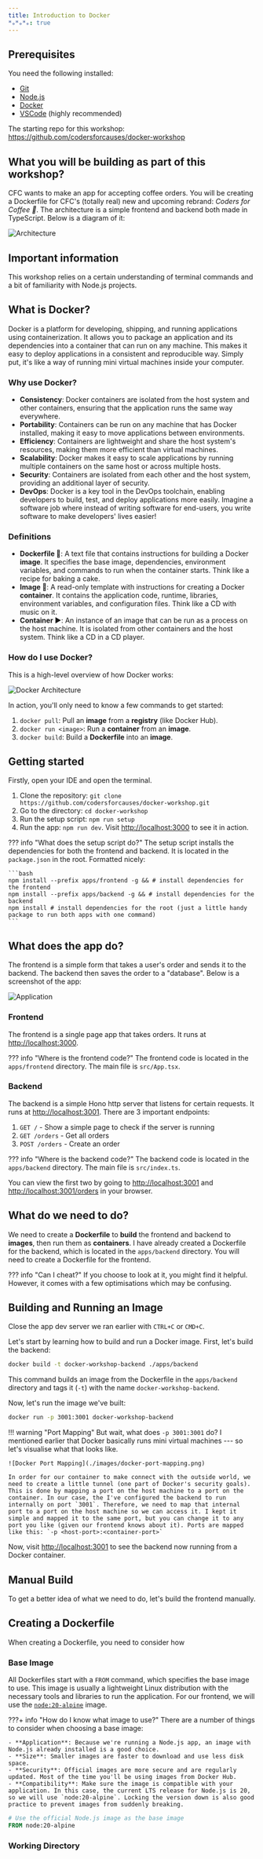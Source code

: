 ```yaml
---
title: Introduction to Docker
ᴴₒᴴₒᴴₒ: true
---
```


## Prerequisites

You need the following installed:

- [Git](https://git-scm.com/downloads)
- [Node.js](https://nodejs.org/en/download)
- [Docker](https://www.docker.com/get-started/)
- [VSCode](https://code.visualstudio.com/download) (highly recommended)

The starting repo for this workshop: <https://github.com/codersforcauses/docker-workshop>

## What you will be building as part of this workshop?

CFC wants to make an app for accepting coffee orders. You will be creating a Dockerfile for CFC's (totally real) new and upcoming rebrand: *Coders for Coffee 🐳*. The architecture is a simple frontend and backend both made in TypeScript. Below is a diagram of it:

![Architecture](https://placehold.co/600x400)

## Important information

This workshop relies on a certain understanding of terminal commands and a bit of familiarity with Node.js projects.

## What is Docker?

Docker is a platform for developing, shipping, and running applications using containerization. It allows you to package an application and its dependencies into a container that can run on any machine. This makes it easy to deploy applications in a consistent and reproducible way. Simply put, it's like a way of running mini virtual machines inside your computer.

### Why use Docker?

- **Consistency**: Docker containers are isolated from the host system and other containers, ensuring that the application runs the same way everywhere.
- **Portability**: Containers can be run on any machine that has Docker installed, making it easy to move applications between environments.
- **Efficiency**: Containers are lightweight and share the host system's resources, making them more efficient than virtual machines.
- **Scalability**: Docker makes it easy to scale applications by running multiple containers on the same host or across multiple hosts.
- **Security**: Containers are isolated from each other and the host system, providing an additional layer of security.
- **DevOps**: Docker is a key tool in the DevOps toolchain, enabling developers to build, test, and deploy applications more easily. Imagine a software job where instead of writing software for end-users, you write software to make developers' lives easier!

### Definitions

- **Dockerfile 📜**: A text file that contains instructions for building a Docker **image**. It specifies the base image, dependencies, environment variables, and commands to run when the container starts. Think like a recipe for baking a cake.
- **Image 📀**: A read-only template with instructions for creating a Docker **container**. It contains the application code, runtime, libraries, environment variables, and configuration files. Think like a CD with music on it.
- **Container ▶️**: An instance of an image that can be run as a process on the host machine. It is isolated from other containers and the host system. Think like a CD in a CD player.

### How do I use Docker?

This is a high-level overview of how Docker works:

![Docker Architecture](./images/docker-diagram.png)

In action, you'll only need to know a few commands to get started:

1. `docker pull`: Pull an **image** from a **registry** (like Docker Hub).
2. `docker run <image>`: Run a **container** from an **image**.
3. `docker build`: Build a **Dockerfile** into an **image**.

## Getting started

Firstly, open your IDE and open the terminal.

1. Clone the repository: `git clone https://github.com/codersforcauses/docker-workshop.git`
2. Go to the directory: `cd docker-workshop`
3. Run the setup script: `npm run setup`
4. Run the app: `npm run dev`. Visit [http://localhost:3000](http://localhost:3000) to see it in action.

??? info "What does the setup script do?"
    The setup script installs the dependencies for both the frontend and backend. It is located in the `package.json` in the root. Formatted nicely:

    ```bash
    npm install --prefix apps/frontend -g && # install dependencies for the frontend
    npm install --prefix apps/backend -g && # install dependencies for the backend
    npm install # install dependencies for the root (just a little handy package to run both apps with one command)
    ```

## What does the app do?

The frontend is a simple form that takes a user's order and sends it to the backend. The backend then saves the order to a "database". Below is a screenshot of the app:

![Application](./images/app-frontend.png)

### Frontend

The frontend is a single page app that takes orders. It runs at <http://localhost:3000>.

??? info "Where is the frontend code?"
    The frontend code is located in the `apps/frontend` directory. The main file is `src/App.tsx`.

### Backend

The backend is a simple Hono http server that listens for certain requests. It runs at <http://localhost:3001>. There are 3 important endpoints:

1. `GET /` - Show a simple page to check if the server is running
2. `GET /orders` - Get all orders
3. `POST /orders` - Create an order

??? info "Where is the backend code?"
    The backend code is located in the `apps/backend` directory. The main file is `src/index.ts`.

You can view the first two by going to <http://localhost:3001> and <http://localhost:3001/orders> in your browser.

## What do we need to do?

We need to create a **Dockerfile** to **build** the frontend and backend to **images**, then run them as **containers**. I have already created a Dockerfile for the backend, which is located in the `apps/backend` directory. You will need to create a Dockerfile for the frontend.

??? info "Can I cheat?"
    If you choose to look at it, you might find it helpful. However, it comes with a few optimisations which may be confusing.

## Building and Running an Image

Close the app dev server we ran earlier with `CTRL+C` or `CMD+C`.

Let's start by learning how to build and run a Docker image.  First, let's build the backend:

```bash
docker build -t docker-workshop-backend ./apps/backend
```

This command builds an image from the Dockerfile in the `apps/backend` directory and tags it (`-t`) with the name `docker-workshop-backend`.

Now, let's run the image we've built:

```bash
docker run -p 3001:3001 docker-workshop-backend
```

!!! warning "Port Mapping"
    But wait, what does `-p 3001:3001` do? I mentioned earlier that Docker basically runs mini virtual machines --- so let's visualise what that looks like.

    ![Docker Port Mapping](./images/docker-port-mapping.png)

    In order for our container to make connect with the outside world, we need to create a little tunnel (one part of Docker's security goals). This is done by mapping a port on the host machine to a port on the container. In our case, the I've configured the backend to run internally on port `3001`. Therefore, we need to map that internal port to a port on the host machine so we can access it. I kept it simple and mapped it to the same port, but you can change it to any port you like (given our frontend knows about it). Ports are mapped like this: `-p <host-port>:<container-port>`

Now, visit [http://localhost:3001](http://localhost:3001) to see the backend now running from a Docker container.

## Manual Build

To get a better idea of what we need to do, let's build the frontend manually.

## Creating a Dockerfile

When creating a Dockerfile, you need to consider how

### Base Image

All Dockerfiles start with a `FROM` command, which specifies the base image to use. This image is usually a lightweight Linux distribution with the necessary tools and libraries to run the application. For our frontend, we will use the [`node:20-alpine`](https://hub.docker.com/_/node) image.

???+ info "How do I know what image to use?"
    There are a number of things to consider when choosing a base image:

    - **Application**: Because we're running a Node.js app, an image with Node.js already installed is a good choice.
    - **Size**: Smaller images are faster to download and use less disk space.
    - **Security**: Official images are more secure and are regularly updated. Most of the time you'll be using images from Docker Hub.
    - **Compatibility**: Make sure the image is compatible with your application. In this case, the current LTS release for Node.js is 20, so we will use `node:20-alpine`. Locking the version down is also good practice to prevent images from suddenly breaking.

```dockerfile
# Use the official Node.js image as the base image
FROM node:20-alpine
```

### Working Directory
